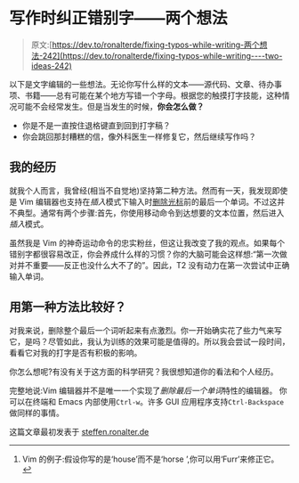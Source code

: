 # 写作时纠正错别字——两个想法

> 原文:[https://dev.to/ronalterde/fixing-typos-while-writing-两个想法-242](https://dev.to/ronalterde/fixing-typos-while-writing----two-ideas-242)

以下是文字编辑的一些想法。无论你写什么样的文本——源代码、文章、待办事项、书籍——总有可能在某个地方写错一个字母。根据您的触摸打字技能，这种情况可能不会经常发生。但是当发生的时候，**你会怎么做？**

*   你是不是一直按住退格键直到回到打字稿？
*   你会跳回那封糟糕的信，像外科医生一样修复它，然后继续写作吗？

## 我的经历

就我个人而言，我曾经(相当不自觉地)坚持第二种方法。然而有一天，我发现即使是 Vim 编辑器也支持在*插入*模式下输入时[删除光标](http://vimhelp.appspot.com/insert.txt.html)前的最后一个单词。不过这并不典型。通常有两个步骤:首先，你使用移动命令到达想要的文本位置，然后进入*插入*模式。

虽然我是 Vim 的神奇运动命令的忠实粉丝，但这让我改变了我的观点。如果每个错别字都很容易改正，你会养成什么样的习惯？你的大脑可能会这样想:“第一次做对并不重要——反正也没什么大不了的”。因此，T2 没有动力在第一次尝试中正确输入单词。

## 用第一种方法比较好？

对我来说，删除整个最后一个词听起来有点激烈。你一开始确实花了些力气来写它，是吗？尽管如此，我认为训练的效果可能是值得的。所以我会尝试一段时间，看看它对我的打字是否有积极的影响。

你怎么想呢?有没有关于这方面的科学研究？我很想知道你的看法和个人经历。

完整地说:Vim 编辑器并不是唯一一个实现了*删除最后一个单词*特性的编辑器。
你可以在终端和 Emacs 内部使用`Ctrl-w`。许多 GUI 应用程序支持`Ctrl-Backspace`做同样的事情。

这篇文章最初发表于 [steffen.ronalter.de](http://steffen.ronalter.de)

* * *

1.  Vim 的例子:假设你写的是‘house’而不是‘horse ’,你可以用‘Furr’来修正它。 [↩](#fnref1)